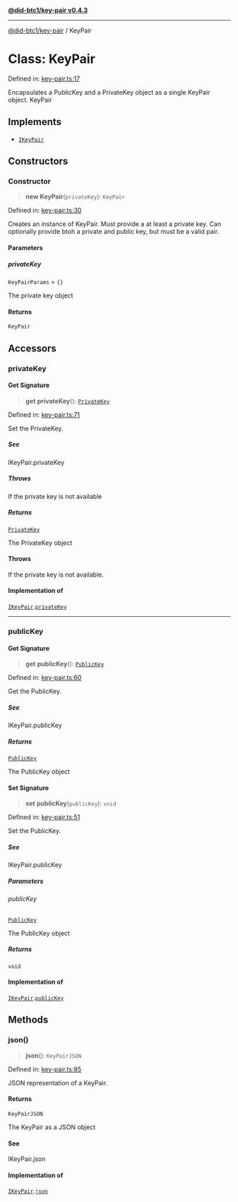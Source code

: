 [**@did-btc1/key-pair v0.4.3**](../README.md)

***

[@did-btc1/key-pair](../globals.md) / KeyPair

# Class: KeyPair

Defined in: [key-pair.ts:17](https://github.com/jintekc/did-btc1-js/blob/4e83e31069f73b9a38a52892558302bd20237e8b/packages/key-pair/src/key-pair.ts#L17)

Encapsulates a PublicKey and a PrivateKey object as a single KeyPair object.
 KeyPair

## Implements

- [`IKeyPair`](../interfaces/IKeyPair.md)

## Constructors

### Constructor

> **new KeyPair**(`privateKey`): `KeyPair`

Defined in: [key-pair.ts:30](https://github.com/jintekc/did-btc1-js/blob/4e83e31069f73b9a38a52892558302bd20237e8b/packages/key-pair/src/key-pair.ts#L30)

Creates an instance of KeyPair. Must provide a at least a private key.
Can optionally provide btoh a private and public key, but must be a valid pair.

#### Parameters

##### privateKey

`KeyPairParams` = `{}`

The private key object

#### Returns

`KeyPair`

## Accessors

### privateKey

#### Get Signature

> **get** **privateKey**(): [`PrivateKey`](PrivateKey.md)

Defined in: [key-pair.ts:71](https://github.com/jintekc/did-btc1-js/blob/4e83e31069f73b9a38a52892558302bd20237e8b/packages/key-pair/src/key-pair.ts#L71)

Set the PrivateKey.

##### See

IKeyPair.privateKey

##### Throws

If the private key is not available

##### Returns

[`PrivateKey`](PrivateKey.md)

The PrivateKey object

#### Throws

If the private key is not available.

#### Implementation of

[`IKeyPair`](../interfaces/IKeyPair.md).[`privateKey`](../interfaces/IKeyPair.md#privatekey)

***

### publicKey

#### Get Signature

> **get** **publicKey**(): [`PublicKey`](PublicKey.md)

Defined in: [key-pair.ts:60](https://github.com/jintekc/did-btc1-js/blob/4e83e31069f73b9a38a52892558302bd20237e8b/packages/key-pair/src/key-pair.ts#L60)

Get the PublicKey.

##### See

IKeyPair.publicKey

##### Returns

[`PublicKey`](PublicKey.md)

The PublicKey object

#### Set Signature

> **set** **publicKey**(`publicKey`): `void`

Defined in: [key-pair.ts:51](https://github.com/jintekc/did-btc1-js/blob/4e83e31069f73b9a38a52892558302bd20237e8b/packages/key-pair/src/key-pair.ts#L51)

Set the PublicKey.

##### See

IKeyPair.publicKey

##### Parameters

###### publicKey

[`PublicKey`](PublicKey.md)

The PublicKey object

##### Returns

`void`

#### Implementation of

[`IKeyPair`](../interfaces/IKeyPair.md).[`publicKey`](../interfaces/IKeyPair.md#publickey)

## Methods

### json()

> **json**(): `KeyPairJSON`

Defined in: [key-pair.ts:85](https://github.com/jintekc/did-btc1-js/blob/4e83e31069f73b9a38a52892558302bd20237e8b/packages/key-pair/src/key-pair.ts#L85)

JSON representation of a KeyPair.

#### Returns

`KeyPairJSON`

The KeyPair as a JSON object

#### See

IKeyPair.json

#### Implementation of

[`IKeyPair`](../interfaces/IKeyPair.md).[`json`](../interfaces/IKeyPair.md#json)
